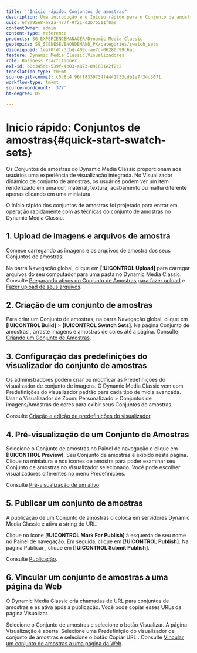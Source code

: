 ```yaml
---
title: '"Início rápido: Conjuntos de amostras"'
description: Uma introdução e o Início rápido para o Conjunto de amostras para ajudá-lo a ativar e executar rapidamente.
uuid: 6f8a95e8-e82a-477f-9f21-d2b7b511f8ae
contentOwner: admin
content-type: reference
products: SG_EXPERIENCEMANAGER/Dynamic-Media-Classic
geptopics: SG_SCENESEVENONDEMAND_PK/categories/swatch_sets
discoiquuid: 1ea70fdf-3cbd-409c-ae7d-06286c99c6ac
feature: Dynamic Media Classic,Visualizadores
role: Business Practitioner
exl-id: b0c345dc-539f-4b03-a873-091681e2f2c2
translation-type: tm+mt
source-git-commit: c5c8c4f96f18339734f4441733cdb1e7f34d3071
workflow-type: tm+mt
source-wordcount: '377'
ht-degree: 0%

---
```


# Início rápido: Conjuntos de amostras{#quick-start-swatch-sets}

Os Conjuntos de amostras do Dynamic Media Classic proporcionam aos usuários uma experiência de visualização integrada. No Visualizador dinâmico de conjunto de amostras, os usuários podem ver um item renderizado em uma cor, material, textura, acabamento ou malha diferente apenas clicando em uma miniatura.

O Início rápido dos conjuntos de amostras foi projetado para entrar em operação rapidamente com as técnicas do conjunto de amostras no Dynamic Media Classic.

## 1. Upload de imagens e arquivos de amostra

Comece carregando as imagens e os arquivos de amostra dos seus Conjuntos de amostras.

Na barra Navegação global, clique em **[!UICONTROL Upload]** para carregar arquivos do seu computador para uma pasta no Dynamic Media Classic. Consulte [Preparando ativos do Conjunto de Amostras para fazer upload](preparing-swatch-set-assets-upload.md#preparing-swatch-set-assets-for-upload) e [Fazer upload de seus arquivos](uploading-files.md#uploading-your-files).

## 2. Criação de um conjunto de amostras

Para criar um Conjunto de amostras, na barra Navegação global, clique em **[!UICONTROL Build]** > **[!UICONTROL Swatch Sets]**. Na página Conjunto de amostras , arraste imagens e amostras de cores até a página. Consulte [Criando um Conjunto de Amostras](creating-swatch-set.md#creating-a-swatch-set).

## 3. Configuração das predefinições do visualizador do conjunto de amostras

Os administradores podem criar ou modificar as Predefinições do visualizador de conjunto de imagens. O Dynamic Media Classic vem com Predefinições do visualizador padrão para cada tipo de mídia avançada. Usar o Visualizador de Zoom: Personalizado > Conjuntos de imagens/Amostras de cores para exibir seus Conjuntos de amostras.

Consulte [Criação e edição de predefinições do visualizador](application-setup.md#adding-and-editing-viewer-presets).

## 4. Pré-visualização de um Conjunto de Amostras

Selecione o Conjunto de amostras no Painel de navegação e clique em **[!UICONTROL Preview]**. Seu Conjunto de amostras é exibido nesta página. Clique na miniatura e nos ícones de amostra para poder examinar seu Conjunto de amostras no Visualizador selecionado. Você pode escolher visualizadores diferentes no menu Predefinições.

Consulte [Pré-visualização de um ativo](previewing-asset.md#previewing-an-asset).

## 5. Publicar um conjunto de amostras

A publicação de um Conjunto de amostras o coloca em servidores Dynamic Media Classic e ativa a string do URL.

Clique no ícone **[!UICONTROL Mark For Publish]** à esquerda de seu nome no Painel de navegação. Em seguida, clique em **[!UICONTROL Publish]**. Na página Publicar , clique em **[!UICONTROL Submit Publish]**.

Consulte [Publicação](publishing-files.md#publishing-files).

## 6. Vincular um conjunto de amostras a uma página da Web

O Dynamic Media Classic cria chamadas de URL para conjuntos de amostras e as ativa após a publicação. Você pode copiar esses URLs da página Visualizar.

Selecione o Conjunto de amostras e selecione o botão Visualizar. A página Visualização é aberta. Selecione uma Predefinição do visualizador de conjunto de amostras e selecione o botão Copiar URL . Consulte [Vincular um conjunto de amostras a uma página da Web](linking-swatch-set-web-page.md#linking-a-swatch-set-to-a-web-page).
